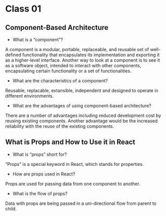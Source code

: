 # Class 01

## Component-Based Architecture

- What is a “component”?

A component is a modular, portable, replaceable, and reusable set of well-defined functionality that encapsulates its implementation and exporting it as a higher-level interface. Another way to look at a component is to see it as a software object, intended to interact with other components, encapsulating certain functionality or a set of functionalities.

- What are the characteristics of a component?

Reusable, replacable, extansible, independent and designed to operate in different environments.

- What are the advantages of using component-based architecture?

There are a number of advantages including reduced development cost by reusing existing components. Another advantage would be the increased reliability with the reuse of the existing components.

## What is Props and How to Use it in React

- What is “props” short for?

“Props” is a special keyword in React, which stands for properties.

- How are props used in React?

Props are used for passing data from one component to another.

- What is the flow of props?

Data with props are being passed in a uni-directional flow from parent to child.
